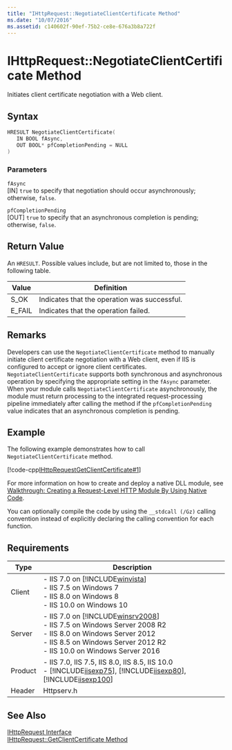 ```yaml
---
title: "IHttpRequest::NegotiateClientCertificate Method"
ms.date: "10/07/2016"
ms.assetid: c140602f-90ef-75b2-ce8e-676a3b8a722f
---
```

# IHttpRequest::NegotiateClientCertificate Method
Initiates client certificate negotiation with a Web client.  
  
## Syntax  
  
```cpp  
HRESULT NegotiateClientCertificate(  
   IN BOOL fAsync,  
   OUT BOOL* pfCompletionPending = NULL  
)   
```  
  
### Parameters  
 `fAsync`  
 [IN] `true` to specify that negotiation should occur asynchronously; otherwise, `false`.  
  
 `pfCompletionPending`  
 [OUT] `true` to specify that an asynchronous completion is pending; otherwise, `false`.  
  
## Return Value  
 An `HRESULT`. Possible values include, but are not limited to, those in the following table.  
  
|Value|Definition|  
|-----------|----------------|  
|S_OK|Indicates that the operation was successful.|  
|E_FAIL|Indicates that the operation failed.|  
  
## Remarks  
 Developers can use the `NegotiateClientCertificate` method to manually initiate client certificate negotiation with a Web client, even if IIS is configured to accept or ignore client certificates. `NegotiateClientCertificate` supports both synchronous and asynchronous operation by specifying the appropriate setting in the `fAsync` parameter. When your module calls `NegotiateClientCertificate` asynchronously, the module must return processing to the integrated request-processing pipeline immediately after calling the method if the `pfCompletionPending` value indicates that an asynchronous completion is pending.  
  
## Example  
 The following example demonstrates how to call `NegotiateClientCertificate` method.  
  
 [!code-cpp[IHttpRequestGetClientCertificate#1](../../../samples/snippets/cpp/VS_Snippets_IIS/IIS7/IHttpRequestGetClientCertificate/cpp/mymodule.cpp#1)]  
  
 For more information on how to create and deploy a native DLL module, see [Walkthrough: Creating a Request-Level HTTP Module By Using Native Code](../../web-development-reference/native-code-development-overview/walkthrough-creating-a-request-level-http-module-by-using-native-code.md).  
  
 You can optionally compile the code by using the `__stdcall (/Gz)` calling convention instead of explicitly declaring the calling convention for each function.  
  
## Requirements  
  
|Type|Description|  
|----------|-----------------|  
|Client|-   IIS 7.0 on [!INCLUDE[winvista](../../wmi-provider/includes/winvista-md.md)]<br />-   IIS 7.5 on Windows 7<br />-   IIS 8.0 on Windows 8<br />-   IIS 10.0 on Windows 10|  
|Server|-   IIS 7.0 on [!INCLUDE[winsrv2008](../../wmi-provider/includes/winsrv2008-md.md)]<br />-   IIS 7.5 on Windows Server 2008 R2<br />-   IIS 8.0 on Windows Server 2012<br />-   IIS 8.5 on Windows Server 2012 R2<br />-   IIS 10.0 on Windows Server 2016|  
|Product|-   IIS 7.0, IIS 7.5, IIS 8.0, IIS 8.5, IIS 10.0<br />-   [!INCLUDE[iisexp75](../../web-development-reference/native-code-api-reference/includes/iisexp75-md.md)], [!INCLUDE[iisexp80](../../web-development-reference/native-code-api-reference/includes/iisexp80-md.md)], [!INCLUDE[iisexp100](../../web-development-reference/native-code-api-reference/includes/iisexp100-md.md)]|  
|Header|Httpserv.h|  
  
## See Also  
 [IHttpRequest Interface](../../web-development-reference/native-code-api-reference/ihttprequest-interface.md)   
 [IHttpRequest::GetClientCertificate Method](../../web-development-reference/native-code-api-reference/ihttprequest-getclientcertificate-method.md)
